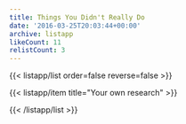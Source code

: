 ```yaml
---
title: Things You Didn't Really Do
date: '2016-03-25T20:03:44+00:00'
archive: listapp
likeCount: 11
relistCount: 3
---
```



{{< listapp/list order=false reverse=false >}}

   {{< listapp/item title="Your own research" >}}

{{< /listapp/list >}}
